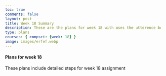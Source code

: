 ```yaml
---
toc: true
comments: false
layout: post
title: Week 18 Summary
description: These are the plans for week 18 with uses the utterence bot
type: plans
courses: { compsci: {week: 18} }
image: images/erfef.webp
---
```



#### Plans for week 18
These plans include detailed steps for week 18 assignment
